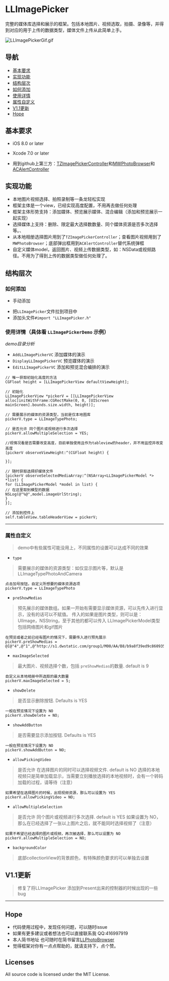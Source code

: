 # LLImagePicker
完整的媒体库选择和展示的框架。包括本地图片、视频选取，拍摄、录像等，并得到对应的用于上传的数据类型，媒体文件上传从此简单上手。

![LLImagePickerGif.gif](https://github.com/liuniuliuniu/LLImagePicker/blob/master/LLImagePickerDemo.gif)

## 导航
* [基本要求](#Requirements)
* [实现功能](#function)
* [结构层次](#Architecture)
* [如何添加](#add)
* [使用详情](#detail)
* [属性自定义](#custom)
* [V1.1更新](#V1.1Update)
* [Hope](#hope)


## <a id="Requirements"></a>基本要求

* iOS 8.0  or later

* Xcode 7.0 or later

* 用到github上第三方：[TZImagePickerController](https://github.com/banchichen/TZImagePickerController)和[MWPhotoBrowser](https://github.com/mwaterfall/MWPhotoBrowser)和 [ACAlertController](https://github.com/honeycao/ACAlertController)


## <a id="function"></a>实现功能
* 本地图片视频选择、拍照录制等一条龙轻松实现
* 框架主体是一个view，已经实现高度配置，不用再去做任何处理
* 框架主体形势支持：添加媒体、预览展示媒体、混合编辑（添加和预览展示一起实现）
* 选择媒体上支持：删除、限定最大选择数数量、同个媒体资源是否多次选择等。、
* 从本地相册选择图片用到了`TZImagePickerController`；查看图片视频用到了`MWPhotoBrowser`；底部弹出框用到`ACAlertController`替代系统弹框
* 自定义媒体model，返回图片、视频上传数据类型，如：NSData或视频路径。不用为了得到上传的数据类型做任何处理了。

## <a id="Architecture">结构层次

### <a id="add"></a>如何添加

* 手动添加
- 把`LLImagePicker`文件拉到项目中
- 添加头文件`#import "LLImagePicker.h"`

### <a id="detail"></a>使用详情（具体看 `LLImagePickerDemo` 示例）
*demo目录分析*
* `AddLLImagePickerVC`        添加媒体的演示
* `DisplayLLImagePickerVC`    预览媒体的演示
* `EditLLImagePickerVC`       添加和预览混合编排的演示
```
// 唯一获取初始化高度的方法
CGFloat height = [LLImagePickerView defaultViewHeight];

// 初始化
LLImagePickerView *pickerV = [[LLImagePickerView alloc]initWithFrame:CGRectMake(0, 0, [UIScreen mainScreen].bounds.size.width, height)];

// 需要展示的媒体的资源类型，当前是仅本地图库
pickerV.type = LLImageTypePhoto;

// 是否允许 同个图片或视频进行多次选择
pickerV.allowMultipleSelection = YES;

//视情况看是否需要改变高度，目前单独使用且作为tableview的header，并不用监控并改变高度
[pickerV observeViewHeight:^(CGFloat height) {

}];

// 随时获取选择好媒体文件
[pickerV observeSelectedMediaArray:^(NSArray<LLImagePickerModel *> *list) {
for (LLImagePickerModel *model in list) {
// 在这里取到模型的数据
NSLog(@"%@",model.imageUrlString);
}
}];

// 添加到控件上
self.tableView.tableHeaderView = pickerV;
```
-------

### <a id="custom"></a>属性自定义

>demo中有些属性可能没用上，不同属性的设置可以达成不同的效果

* `type`
>需要展示的媒体的资源类型：如仅显示图片等，默认是 LLImageTypePhotoAndCamera
```
点击加号按钮，自定义所想要的媒体资源选项
pickerV.type = LLImageTypePhoto
```

* `preShowMedias`
>预先展示的媒体数组。如果一开始有需要显示媒体资源，可以先传入进行显示，没有的话可以不赋值。
传入的如果是图片类型，则可以是：UIImage，NSString，至于其他的都可以传入 LLImagePickerModel类型
包括网络图片和gif图片

```
在预览或者之前已经有图片的情况下，需要传入进行预先展示
pickerV.preShowMedias = @[@"4",@"1",@"http://s1.dwstatic.com/group1/M00/AA/B8/b9a8f39ed9c8609354a07cc38452aef9.gif"];
```

* `maxImageSelected`
>最大图片、视频选择个数，包括 `preShowMedias`的数量. default is 9
```
自定义从本地相册中所选取的最大数量
pickerV.maxImageSelected = 5;
```

* `showDelete`
>是否显示删除按钮. Defaults is YES
```
一般在预览情况下设置为 NO
pickerV.showDelete = NO;
```

* `showAddButton`
>是否需要显示添加按钮. Defaults is YES 
```
一般在预览情况下设置为 NO
pickerV.showAddButton = NO;
```

* `allowPickingVideo`
>是否允许 在选择图片的同时可以选择视频文件. default is NO
>选择的本地视频只是简单加载显示，当需要立刻播放选择的本地视频时，会有一个转码加载的过程，请等待（注意）
```
如果希望在选择图片的时候，出现视频资源，那么可以设置为 YES
pickerV.allowPickingVideo = NO;
```

* `allowMultipleSelection`
>是否允许 同个图片或视频进行多次选择. default is YES
如果设置为 NO，那么在已经选择了一张以上图片之后，就不能同时选择视频了（注意）
```
如果不希望已经选择的图片或视频，再次被选择，那么可以设置为 NO
pickerV.allowMultipleSelection = NO;
```

* `backgroundColor`
>底部collectionView的背景颜色，有特殊颜色要求的可以单独去设置


## <a id="V1.1Update"></a>V1.1更新

> 修复了将LLImagePicker 添加到Present出来的控制器的时候出现的一些bug

------

## <a id="hope"></a>Hope
* 代码使用过程中，发现任何问题，可以随时issue
* 如果有更多建议或者想法也可以直接联系我 QQ:416997919
* 本人简书地址  也可随时在简书留言[LLPhotoBrowser](http://www.jianshu.com/p/54ef9f9f17e9)
* 觉得框架对你有一点点帮助的，就请支持下，点个赞。

## Licenses
All source code is licensed under the MIT License.

